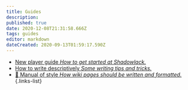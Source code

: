 ```yaml
---
title: Guides
description: 
published: true
date: 2020-12-08T21:31:58.666Z
tags: guides
editor: markdown
dateCreated: 2020-09-13T01:59:17.590Z
---
```


- [New player guide *How to get started at Shadowlack.*](/guides/new-player-guide)
- [How to write descriptively *Some writing tips and tricks.*](/guides/how-to-write-descriptively)
- [:book: Manual of style *How wiki pages should be written and formatted.*](/guides/manual-of-style)
{.links-list}